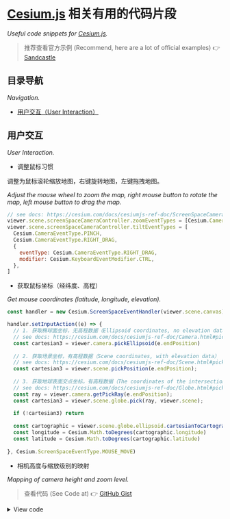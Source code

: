 # [Cesium.js](https://cesium.com/cesiumjs/) 相关有用的代码片段

*Useful code snippets for [Cesium.js](https://cesium.com/cesiumjs/).*

> 推荐查看官方示例 (Recommend, here are a lot of official examples) :point_right: [Sandcastle](https://sandcastle.cesium.com/)

## 目录导航

*Navigation.*

- [用户交互（User Interaction）](#用户交互)

## 用户交互

*User Interaction.*

- 调整鼠标习惯

调整为鼠标滚轮缩放地图，右键旋转地图，左键拖拽地图。

*Adjust the mouse wheel to zoom the map, right mouse button to rotate the map, left mouse button to drag the map.*

```js
// see docs: https://cesium.com/docs/cesiumjs-ref-doc/ScreenSpaceCameraController.html#zoomEventTypes
viewer.scene.screenSpaceCameraController.zoomEventTypes = [Cesium.CameraEventType.WHEEL, Cesium.CameraEventType.PINCH]
viewer.scene.screenSpaceCameraController.tiltEventTypes = [
  Cesium.CameraEventType.PINCH,
  Cesium.CameraEventType.RIGHT_DRAG,
  {
    eventType: Cesium.CameraEventType.RIGHT_DRAG,
    modifier: Cesium.KeyboardEventModifier.CTRL,
  },
]
```

- 获取鼠标坐标（经纬度、高程）

*Get mouse coordinates (latitude, longitude, elevation).*

```js
const handler = new Cesium.ScreenSpaceEventHandler(viewer.scene.canvas)

handler.setInputAction((e) => {
  // 1. 获取椭球面坐标，无高程数据（Ellipsoid coordinates, no elevation data）
  // see docs: https://cesium.com/docs/cesiumjs-ref-doc/Camera.html#pickEllipsoid
  const cartesian3 = viewer.camera.pickEllipsoid(e.endPosition)
  
  // 2. 获取场景坐标，有高程数据（Scene coordinates, with elevation data）
  // see docs: https://cesium.com/docs/cesiumjs-ref-doc/Scene.html#pickPosition
  const cartesian3 = viewer.scene.pickPosition(e.endPosition);
  
  // 3. 获取地球表面交点坐标，有高程数据（The coordinates of the intersection point on the surface of the earth, with elevation data）
  // see docs: https://cesium.com/docs/cesiumjs-ref-doc/Globe.html#pick
  const ray = viewer.camera.getPickRay(e.endPosition);
  const cartesian3 = viewer.scene.globe.pick(ray, viewer.scene);
  
  if (!cartesian3) return
  
  const cartographic = viewer.scene.globe.ellipsoid.cartesianToCartographic(cartesian3)
  const longitude = Cesium.Math.toDegrees(cartographic.longitude)
  const latitude = Cesium.Math.toDegrees(cartographic.latitude)
  
}, Cesium.ScreenSpaceEventType.MOUSE_MOVE)
```

- 相机高度与缩放级别的映射

*Mapping of camera height and zoom level.*

> 查看代码 (See Code at) :point_right: [GitHub Gist](https://gist.github.com/ezze/d57e857a287677c9b43b5a6a43243b14)

<details>
<summary>View code</summary>

```js
function getZoomLevelHeights(precision) {
	function detectZoomLevel(distance) {
		const scene = map.scene
		const tileProvider = scene.globe._surface.tileProvider
		const quadtree = tileProvider._quadtree
		const drawingBufferHeight = map.canvas.height
		const sseDenominator = map.camera.frustum.sseDenominator

		for (let level = 0; level <= 19; level++) {
			const maxGeometricError = tileProvider.getLevelMaximumGeometricError(level)
			const error = (maxGeometricError * drawingBufferHeight) / (distance * sseDenominator)
			if (error < quadtree.maximumScreenSpaceError) {
				return level
			}
		}

		return null
	}

	precision = precision || 10

	let step = 100000.0

	const result = []
	let currentZoomLevel = 0
	for (let height = 100000000.0; height > step; height = height - step) {
		const level = detectZoomLevel(height)
		if (level === null) {
			break
		}

		if (level !== currentZoomLevel) {
			let minHeight = height
			let maxHeight = height + step
			while (maxHeight - minHeight > precision) {
				height = minHeight + (maxHeight - minHeight) / 2
				if (detectZoomLevel(height) === level) {
					minHeight = height
				} else {
					maxHeight = height
				}
			}

			result.push({
				level: level,
				height: Math.round(height),
			})

			currentZoomLevel = level

			if (result.length >= 2) {
				step = (result[result.length - 2].height - height) / 1000.0
			}
		}
	}

	return result
}
```
</details>

